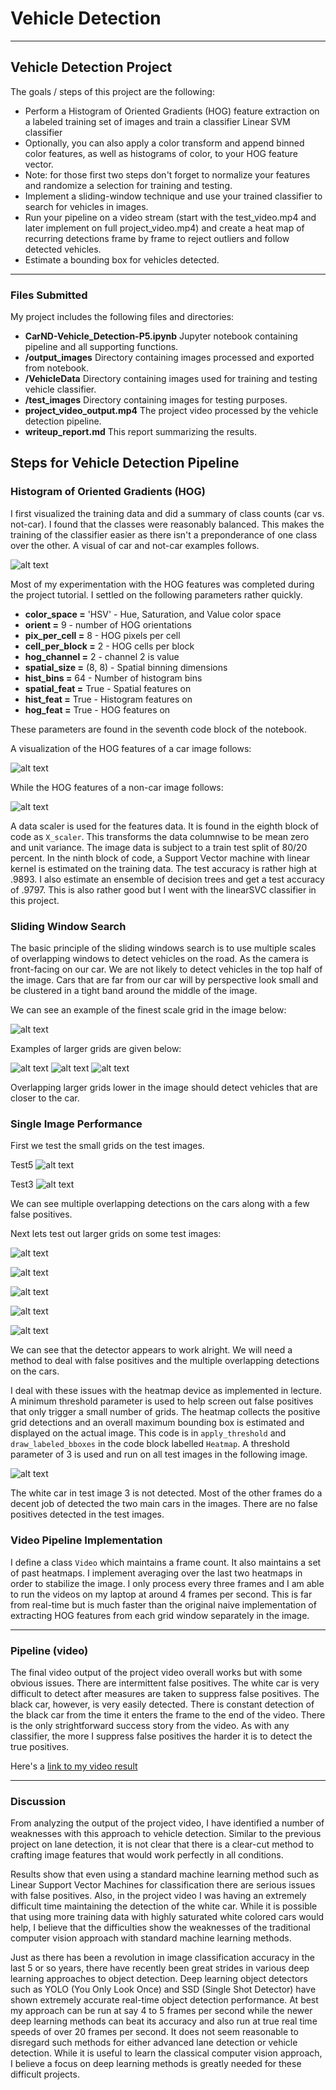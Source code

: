 # Vehicle Detection #

---

## **Vehicle Detection Project** ##


The goals / steps of this project are the following:

* Perform a Histogram of Oriented Gradients (HOG) feature extraction on a labeled training set of images and train a classifier Linear SVM classifier
* Optionally, you can also apply a color transform and append binned color features, as well as histograms of color, to your HOG feature vector. 
* Note: for those first two steps don't forget to normalize your features and randomize a selection for training and testing.
* Implement a sliding-window technique and use your trained classifier to search for vehicles in images.
* Run your pipeline on a video stream (start with the test_video.mp4 and later implement on full project_video.mp4) and create a heat map of recurring detections frame by frame to reject outliers and follow detected vehicles.
* Estimate a bounding box for vehicles detected.

[//]: # (Image References)
[image1]: ./output_images/plot1.png
[image2]: ./output_images/hog1.png
[image3]: ./output_images/hog2.png
[image4]: ./output_images/level1.png
[image5]: ./output_images/level2.png
[image6]: ./output_images/level3.png
[image7]: ./output_images/level4.png
[image8]: ./output_images/small_grid.png
[image9]: ./output_images/small_grid-2.png
[image10]: ./output_images/large_grid-1.png
[image11]: ./output_images/large_grid-2.png
[image12]: ./output_images/large_grid-3.png
[image13]: ./output_images/large_grid-4.png
[image14]: ./output_images/large_grid-5.png
[image15]: ./output_images/heatmaps.png
[video1]: ./project_video_output.mp4

---

### Files Submitted ###

My project includes the following files and directories:

* **CarND-Vehicle_Detection-P5.ipynb**  Jupyter notebook containing pipeline and all supporting functions.
* **/output_images**  Directory containing images processed and exported from notebook.
* **/VehicleData**  Directory containing images used for training and testing vehicle classifier.
* **/test_images**  Directory containing images for testing purposes.
* **project_video_output.mp4**  The project video processed by the vehicle detection pipeline.
* **writeup_report.md**  This report summarizing the results.

## Steps for Vehicle Detection Pipeline ##



### Histogram of Oriented Gradients (HOG) ###

I first visualized the training data and did a summary of class counts (car vs. not-car).  I found that the classes were reasonably balanced.  This makes the training of the classifier easier as there isn't a preponderance of one class over the other.  A visual of car and not-car examples follows.

![alt text][image1]

Most of my experimentation with the HOG features was completed during the project tutorial.  I settled on the following parameters rather quickly.

* **color_space =** 'HSV' - Hue, Saturation, and Value color space
* **orient =** 9  - number of HOG orientations
* **pix_per_cell =** 8  - HOG pixels per cell
* **cell_per_block =** 2  - HOG cells per block
* **hog_channel =** 2 - channel 2 is value
* **spatial_size =** (8, 8) - Spatial binning dimensions
* **hist_bins =** 64   - Number of histogram bins
* **spatial_feat =** True - Spatial features on 
* **hist_feat =** True - Histogram features on 
* **hog_feat =** True - HOG features on

These parameters are found in the seventh code block of the notebook.  

A visualization of the HOG features of a car image follows:

![alt text][image2]

While the HOG features of a non-car image follows:

![alt text][image3]

A data scaler is used for the features data. It is found in the eighth block of code as `X_scaler`. This transforms the data columnwise to be mean zero and unit variance. The image data is subject to a train test split of 80/20 percent.  In the ninth block of code, a Support Vector machine with linear kernel is estimated on the training data.  The test accuracy is rather high at .9893.  I also estimate an ensemble of decision trees and get a test accuracy of .9797.  This is also rather good but I went with the linearSVC classifier in this project.

### Sliding Window Search ###

The basic principle of the sliding windows search is to use multiple scales of overlapping windows to detect vehicles on the road.  As the camera is front-facing on our car.  We are not likely to detect vehicles in the top half of the image.  Cars that are far from our car will by perspective look small and be clustered in a tight band around the middle of the image.

We can see an example of the finest scale grid in the image below:

![alt text][image4]

Examples of larger grids are given below:

![alt text][image5]
![alt text][image6]
![alt text][image7]

Overlapping larger grids lower in the image should detect vehicles that are closer to the car.

### Single Image Performance ###

First we test the small grids on the test images.

Test5
![alt text][image8]

Test3
![alt text][image9]

We can see multiple overlapping detections on the cars along with a few false positives.

Next lets test out larger grids on some test images:

![alt text][image10]

![alt text][image11]

![alt text][image12]

![alt text][image13]

![alt text][image14]

We can see that the detector appears to work alright.  We will need a method to deal with false positives and the multiple overlapping detections on the cars.

I deal with these issues with the heatmap device as implemented in lecture.  A minimum threshold parameter is used to help screen out false positives that only trigger a small number of grids.  The heatmap collects the positive grid detections and an overall maximum bounding box is estimated and displayed on the actual image.  This code is in `apply_threshold` and `draw_labeled_bboxes` in the code block labelled `Heatmap`.  A threshold parameter of 3 is used and run on all test images in the following image.

![alt text][image15]

The white car in test image 3 is not detected.  Most of the other frames do a decent job of detected the two main cars in the images.  There are no false positives detected in the test images.

### Video Pipeline Implementation ###

I define a class `Video` which maintains a frame count.  It also maintains a set of past heatmaps.  I implement averaging over the last two heatmaps in order to stabilize the image.  I only process every three frames and I am able to run the videos on my laptop at around 4 frames per second.  This is far from real-time but is much faster than the original naive implementation of extracting HOG features from each grid window separately in the image.


---

### Pipeline (video) ##

The final video output of the project video overall works but with some obvious issues.  There are intermittent false positives.  The white car is very difficult to detect after measures are taken to suppress false positives.  The black car, however, is very easily detected.  There is constant detection of the black car from the time it enters the frame to the end of the video.  There is the only strightforward success story from the video. As with any classifier, the more I suppress false positives the harder it is to detect the true positives.

Here's a [link to my video result](./project_video_output.mp4)

---

### Discussion ###

From analyzing the output of the project video, I have identified a number of weaknesses with this approach to vehicle detection.  Similar to the previous project on lane detection, it is not clear that there is a clear-cut method to crafting image features that would work perfectly in all conditions. 

Results show that even using a standard machine learning method such as Linear Support Vector Machines for classification there are serious issues with false positives.  Also, in the project video I was having an extremely difficult time maintaining the detection of the white car.  While it is possible that using more training data with highly saturated white colored cars would help, I believe that the difficulties show the weaknesses of the traditional computer vision approach with standard machine learning methods.

Just as there has been a revolution in image classification accuracy in the last 5 or so years, there have recently been great strides in various deep learning approaches to object detection.  Deep learning object detectors such as YOLO (You Only Look Once) and SSD (Single Shot Detector) have shown extremely accurate real-time object detection performance.  At best my approach can be run at say 4 to 5 frames per second while the newer deep learning methods can beat its accuracy and also run at true real time speeds of over 20 frames per second.  It does not seem reasonable to disregard such methods for either advanced lane detection or vehicle detection.  While it is useful to learn the classical computer vision approach, I believe a focus on deep learning methods is greatly needed for these difficult projects.

